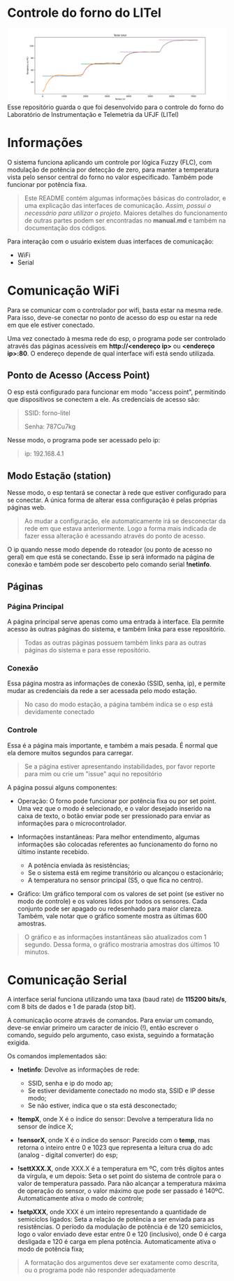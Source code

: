 # Controle do forno do LITel

![](imgs/test_02.png)
Esse repositório guarda o que foi desenvolvido para o controle do forno do Laboratório de Instrumentação e Telemetria da UFJF (LITel)

# Informações

O sistema funciona aplicando um controle por lógica Fuzzy (FLC), com modulação de potência por detecção de zero, para manter a temperatura vista pelo sensor central do forno no valor especificado. Também pode funcionar por potência fixa.

> Este README contém algumas informações básicas do controlador, e uma explicação das interfaces de comunicação. *Assim, possui o necessário para utilizar o projeto*. Maiores detalhes do funcionamento de outras partes podem ser encontradas no **manual.md** e também na documentação dos códigos.

Para interação com o usuário existem duas interfaces de comunicação:
- WiFi
- Serial

# Comunicação WiFi

Para se comunicar com o controlador por wifi, basta estar na mesma rede. Para isso, deve-se conectar no ponto de acesso do esp ou estar na rede em que ele estiver conectado.

Uma vez conectado à mesma rede do esp, o programa pode ser controlado através das páginas acessíveis em **http://\<endereço ip\>** ou  **\<endereço ip\>:80**. O endereço depende de qual interface wifi está sendo utilizada.

## Ponto de Acesso (Access Point)

O esp está configurado para funcionar em modo "access point", permitindo que dispositivos se conectem a ele. As credenciais de acesso são:

> SSID: forno-litel
>
> Senha: 787Cu7kg

Nesse modo, o programa pode ser acessado pelo ip:

> ip: 192.168.4.1

## Modo Estação (station)

Nesse modo, o esp tentará se conectar à rede que estiver configurado para se conectar. A única forma de alterar essa configuração é pelas próprias páginas web.

> Ao mudar a configuração, ele automaticamente irá se desconectar da rede em que estava anteriormente. Logo a forma mais indicada de fazer essa alteração é acessando através do ponto de acesso.

O ip quando nesse modo depende do roteador (ou ponto de acesso no geral) em que está se conectando. Esse ip será informado na página de conexão e também pode ser descoberto pelo comando serial **!netinfo**.

## Páginas

### Página Principal

A página principal serve apenas como uma entrada à interface. Ela permite acesso às outras páginas do sistema, e também linka para esse repositório.

> Todas as outras páginas possuem também links para as outras páginas do sistema e para esse repositório.

### Conexão

Essa página mostra as informações de conexão (SSID, senha, ip), e permite mudar as credenciais da rede a ser acessada pelo modo estação.

> No caso do modo estação, a página também indica se o esp está devidamente conectado

### Controle

Essa é a página mais importante, e também a mais pesada. É normal que ela demore muitos segundos para carregar.

> Se a página estiver apresentando instabilidades, por favor reporte para mim ou crie um "issue" aqui no repositório

A página possui alguns componentes:

- Operação: 
    O forno pode funcionar por potência fixa ou por set point. Uma vez que o modo é selecionado, e o valor desejado inserido na caixa de texto, o botão enviar pode ser pressionado para enviar as informações para o microcontrolador. 

- Informações instantâneas:
    Para melhor entendimento, algumas informações são colocadas referentes ao funcionamento do forno no último instante recebido.
    - A potência enviada às resistências;
    - Se o sistema está em regime transitório ou alcançou o estacionário;
    - A temperatura no sensor principal (S5, o que fica no centro).

- Gráfico:
    Um gráfico temporal com os valores de set point (se estiver no modo de controle) e os valores lidos por todos os sensores. Cada conjunto pode ser apagado ou redesenhado para maior clareza. Também, vale notar que o gráfico somente mostra as últimas 600 amostras.

> O gráfico e as informações instantâneas são atualizados com 1 segundo. Dessa forma, o gráfico mostraria amostras dos últimos 10 minutos.


# Comunicação Serial

A interface serial funciona utilizando uma taxa (baud rate) de **115200 bits/s**, com 8 bits de dados e 1 de parada (stop bit).

A comunicação ocorre através de comandos. Para enviar um comando, deve-se enviar primeiro um caracter de início (!), então escrever o comando, seguido pelo argumento, caso exista, seguindo a formatação exigida. 

Os comandos implementados são:
- **!netinfo**: Devolve as informações de rede:
    - SSID, senha e ip do modo ap;
    - Se estiver devidamente conectado no modo sta, SSID e IP desse modo;
    - Se não estiver, indica que o sta está desconectado;

- **!tempX**, onde X é o índice do sensor: Devolve a temperatura lida no sensor de índice X; 

- **!sensorX**, onde X é o índice do sensor: Parecido com o **temp**, mas retorna o inteiro entre 0 e 1023 que representa a leitura crua do adc (analog - digital converter) do esp;

- **!settXXX.X**, onde XXX.X é a temperatura em ºC, com três dígitos antes da vírgula, e um depois: Seta o set point do sistema de controle para o valor de temperatura passado. Para não alcançar a temperatura máxima de operação do sensor, o valor máximo que pode ser passado é 140ºC. Automaticamente ativa o modo de controle;

- **!setpXXX**, onde XXX é um inteiro representando a quantidade de semiciclos ligados: Seta a relação de potência a ser enviada para as resistências. O período da modulação de potência é de 120 semiciclos, logo o valor enviado deve estar entre 0 e 120 (inclusivo), onde 0 é carga desligada e 120 é carga em plena potência. Automaticamente ativa o modo de potência fixa;

> A formatação dos argumentos deve ser exatamente como descrita, ou o programa pode não responder adequadamente

